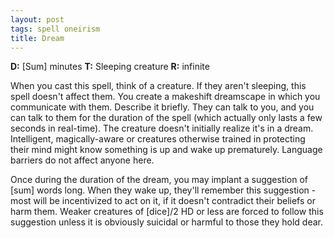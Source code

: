 ```yaml
---
layout: post
tags: spell oneirism
title: Dream
---
```

<b>D:</b> [Sum] minutes <b>T:</b> Sleeping creature <b>R:</b> infinite

When you cast this spell, think of a creature. If they aren't sleeping, this spell doesn't affect them. You create a makeshift dreamscape in which you communicate with them. Describe it briefly. They can talk to you, and you can talk to them for the duration of the spell (which actually only lasts a few seconds in real-time). The creature doesn't initially realize it's in a dream. Intelligent, magically-aware or creatures otherwise trained in protecting their mind might know something is up and wake up prematurely. Language barriers do not affect anyone here.

Once during the duration of the dream, you may implant a suggestion of [sum] words long. When they wake up, they'll remember this suggestion - most will be incentivized to act on it, if it doesn't contradict their beliefs or harm them. Weaker creatures of [dice]/2 HD or less are forced to follow this suggestion unless it is obviously suicidal or harmful to those they hold dear.
